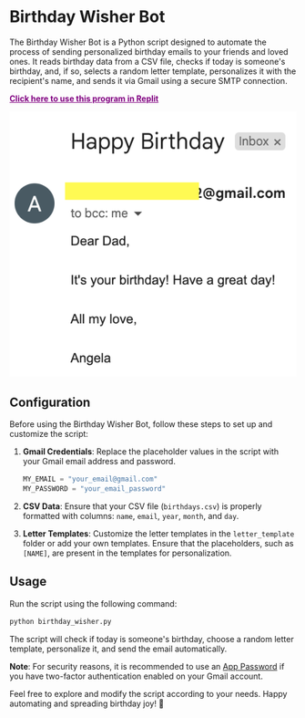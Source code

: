 # Birthday Wisher Bot

The Birthday Wisher Bot is a Python script designed to automate the process of sending personalized birthday emails to your friends and loved ones. It reads birthday data from a CSV file, checks if today is someone's birthday, and, if so, selects a random letter template, personalizes it with the recipient's name, and sends it via Gmail using a secure SMTP connection.

<b><a href="https://replit.com/@HayOo1/BirthdayWisherBot" style="color:purple;">Click here to use this program in Replit</a></b>

![alt text](/program.png)
## Configuration

Before using the Birthday Wisher Bot, follow these steps to set up and customize the script:

1. **Gmail Credentials**: Replace the placeholder values in the script with your Gmail email address and password.

   ```python
   MY_EMAIL = "your_email@gmail.com"
   MY_PASSWORD = "your_email_password"
   ```

2. **CSV Data**: Ensure that your CSV file (`birthdays.csv`) is properly formatted with columns: `name`, `email`, `year`, `month`, and `day`.

3. **Letter Templates**: Customize the letter templates in the `letter_template` folder or add your own templates. Ensure that the placeholders, such as `[NAME]`, are present in the templates for personalization.

## Usage

Run the script using the following command:

```bash
python birthday_wisher.py
```

The script will check if today is someone's birthday, choose a random letter template, personalize it, and send the email automatically.

**Note**: For security reasons, it is recommended to use an [App Password](https://support.google.com/accounts/answer/185833?hl=en) if you have two-factor authentication enabled on your Gmail account.

Feel free to explore and modify the script according to your needs. Happy automating and spreading birthday joy! 🎉